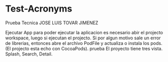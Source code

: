 # Test-Acronyms
Prueba Tecnica
JOSE LUIS TOVAR JIMENEZ

Ejecutar App
para poder ejecutar la aplicacion es necesario abir el projecto workspace, luego si ejecutan el projecto. Si por algun motivo sale un error de librerias, entonces abre el archivo PodFile y actualiza o instala los pods. (El projecto esta echo con CocoaPods). 
prueba
El proyecto tiene tres vista. Splash, Search, Detail. 

